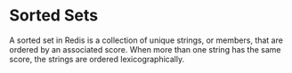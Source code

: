 # Sorted Sets

A sorted set in Redis is a collection of unique strings, or members, that are ordered by an associated score. When more than one string has the same score, the strings are ordered lexicographically.